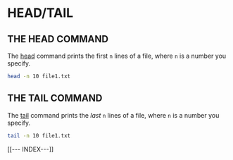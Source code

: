 # HEAD/TAIL
## THE HEAD COMMAND

The [head](https://www.ibm.com/docs/en/aix/7.3?topic=h-head-command) command prints the first `n` lines of a file, where `n` is a number you specify.

```bash
head -n 10 file1.txt
```

## THE TAIL COMMAND

The [tail](https://www.ibm.com/docs/en/aix/7.3?topic=t-tail-command) command prints the _last_ `n` lines of a file, where `n` is a number you specify.

```bash
tail -n 10 file1.txt
```

[[--- INDEX---]]